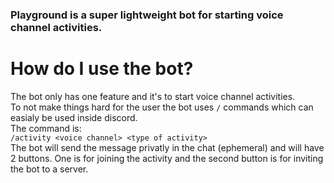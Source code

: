### Playground is a super lightweight bot for starting voice channel activities.

# How do I use the bot?
The bot only has one feature and it's to start voice channel activities.  
To not make things hard for the user the bot uses `/` commands which can easialy be used inside discord.  
The command is:  
`/activity <voice channel> <type of activity>`  
The bot will send the message privatly in the chat (ephemeral) and will have 2 buttons. One is for joining the activity and the second button is for inviting the bot to a server.


<!-- ### How can I create my own bot using this template
1. Simply fork the bot
2. download all the needed npm modules
3. add a `.env` file and inside of it write
```js
DISCORD_TOKEN=your discord token
```
4. host the bot in any server you want -->

